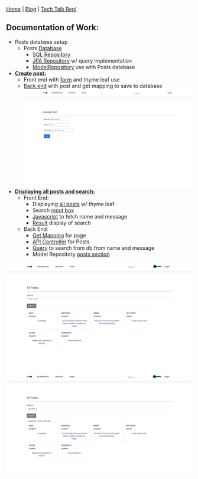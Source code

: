 [Home](https://avabrooks.github.io/avarepository/) | [Blog](https://avabrooks.github.io/avarepository/blog) | [Tech Talk Repl](https://replit.com/@avabrooks/Tri-3-TT#README.md)

<h2> Documentation of Work: </h2>

* Posts database setup
  * Posts [Database](https://github.com/avabrooks/swagketo/blob/master/src/main/java/com/nighthawk/csa/database/posts/Posts.java#L19-L39)
    * [SQL Repository](https://github.com/avabrooks/swagketo/blob/master/src/main/java/com/nighthawk/csa/database/posts/PostsSqlRepository.java)
    * [JPA Repository](https://github.com/avabrooks/swagketo/blob/master/src/main/java/com/nighthawk/csa/database/posts/PostsJpaRepository.java#L16-L19) w/ query implementation 
    * [ModelRepository](https://github.com/avabrooks/swagketo/blob/master/src/main/java/com/nighthawk/csa/database/ModelRepository.java#L210-L228) use with Posts database
 * [**Create post:**](http://swagketo.tk/createpost)
    * Front end with [form](https://github.com/avabrooks/swagketo/blob/master/src/main/resources/templates/userpages/createpost.html#L22-L38) and thyme leaf use
    * [Back end](https://github.com/avabrooks/swagketo/blob/master/src/main/java/com/nighthawk/csa/database/posts/PostsSqlMvcController.java#L26-L38) with post and get mapping to save to database
<img src="src/main/resources/static/images/Screenshot (178).png"
    alt="Markdown Monster icon"
    style="float: left; margin-right: 10px;" />
  * [**Displaying all posts and search:**](http://swagketo.tk/allposts)
    * Front End:
      * Displaying [all posts](https://github.com/avabrooks/swagketo/blob/master/src/main/resources/templates/userpages/posts.html#L43-L49) w/ thyme leaf
      * Search [input box](https://github.com/avabrooks/swagketo/blob/master/src/main/resources/templates/userpages/posts.html#L27-L31)
      * [Javascript](https://github.com/avabrooks/swagketo/blob/master/src/main/resources/templates/userpages/posts.html#L58-L105) to fetch name and message
      * [Result](https://github.com/avabrooks/swagketo/blob/master/src/main/resources/templates/userpages/posts.html#L37-L39) display of search
    * Back End:
      * [Get Mapping](https://github.com/avabrooks/swagketo/blob/master/src/main/java/com/nighthawk/csa/database/posts/PostsSqlMvcController.java#L19-L24) for page
      * [API Controller](https://github.com/avabrooks/swagketo/blob/master/src/main/java/com/nighthawk/csa/database/posts/PostsApiController.java) for Posts 
      * [Query](https://github.com/avabrooks/swagketo/blob/master/src/main/java/com/nighthawk/csa/database/posts/PostsJpaRepository.java#L16-L19) to search from db from name and message
      * Model Repository [posts section](https://github.com/avabrooks/swagketo/blob/master/src/main/java/com/nighthawk/csa/database/ModelRepository.java#L210-L228)

<img src="src/main/resources/static/images/Screenshot (177).png"
     alt="Markdown Monster icon"
     style="float: left; margin-right: 10px;" />
 <img src="src/main/resources/static/images/Screenshot (179).png"
 alt="Markdown Monster icon"
 style="float: left; margin-right: 10px;" />

